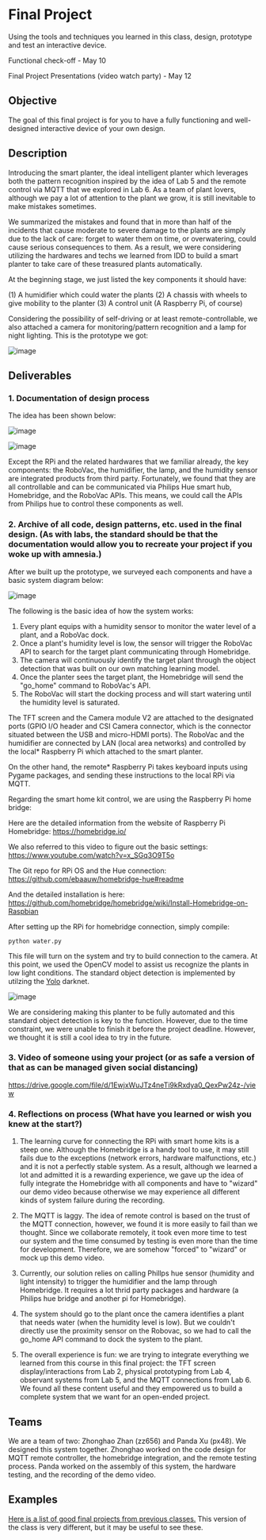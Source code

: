 # Final Project

Using the tools and techniques you learned in this class, design, prototype and test an interactive device.

Functional check-off - May 10

Final Project Presentations (video watch party) - May 12



## Objective

The goal of this final project is for you to have a fully functioning and well-designed interactive device of your own design.

## Description
Introducing the smart planter, the ideal intelligent planter which leverages both the pattern recognition inspired by the idea of Lab 5 and the remote control via MQTT that we explored in Lab 6. As a team of plant lovers, although we pay a lot of attention to the plant we grow, it is still inevitable to make mistakes sometimes.

We summarized the mistakes and found that in more than half of the incidents that cause moderate to severe damage to the plants are simply due to the lack of care: forget to water them on time, or overwatering, could cause serious consequences to them. As a result, we were considering utilizing the hardwares and techs we learned from IDD to build a smart planter to take care of these treasured plants automatically.

At the beginning stage, we just listed the key components it should have:

(1) A humidifier which could water the plants
(2) A chassis with wheels to give mobility to the planter
(3) A control unit (A Raspberry Pi, of course)

Considering the possibility of self-driving or at least remote-controllable, we also attached a camera for monitoring/pattern recognition and a lamp for night lighting. This is the prototype we got:

![image](planter.jpeg)

## Deliverables

### 1. Documentation of design process

The idea has been shown below:

![image](story1.jpeg)

![image](story2.jpeg)

Except the RPi and the related hardwares that we familiar already, the key components: the RoboVac, the humidifier, the lamp, and the humidity sensor are integrated products from third party. Fortunately, we found that they are all controllable and can be communicated via Philips Hue smart hub, Homebridge, and the RoboVac APIs. This means, we could call the APIs from Philips hue to control these components as well.


### 2. Archive of all code, design patterns, etc. used in the final design. (As with labs, the standard should be that the documentation would allow you to recreate your project if you woke up with amnesia.)

After we built up the prototype, we surveyed each components and have a basic system diagram below:

![image](diagram.jpeg)

The following is the basic idea of how the system works:

1. Every plant equips with a humidity sensor to monitor the water level of a plant, and a RoboVac dock.
2. Once a plant's humidity level is low, the sensor will trigger the RoboVac API to search for the target plant communicating through Homebridge.
3. The camera will continuously identify the target plant through the object detection that was built on our own matching learning model. 
4. Once the planter sees the target plant, the Homebridge will send the "go_home" command to RoboVac's API.
5. The RoboVac will start the docking process and will start watering until the humidity level is saturated.

The TFT screen and the Camera module V2 are attached to the designated ports (GPIO I/O header and CSI Camera connector, which is the connector situated between the USB and micro-HDMI ports). The RoboVac and the humidifier are connected by LAN (local area networks) and controlled by the local* Raspberry Pi which attached to the smart planter.

On the other hand, the remote* Raspberry Pi takes keyboard inputs using Pygame packages, and sending these instructions to the local RPi via MQTT.

Regarding the smart home kit control, we are using the Raspberry Pi home bridge:

Here are the detailed information from the website of Raspberry Pi Homebridge: https://homebridge.io/

We also referred to this video to figure out the basic settings: https://www.youtube.com/watch?v=x_SGq3O9T5o

The Git repo for RPi OS and the Hue connection: https://github.com/ebaauw/homebridge-hue#readme

And the detailed installation is here: https://github.com/homebridge/homebridge/wiki/Install-Homebridge-on-Raspbian

After setting up the RPi for homebridge connection, simply compile:

```
python water.py
```

This file will turn on the system and try to build connection to the camera. At this point, we used the OpenCV model to assist us recognize the plants in low light conditions. The standard object detection is implemented by utilzing the [Yolo](https://pjreddie.com/darknet/yolo/) darknet.

![image](cv.png)

We are considering making this planter to be fully automated and this standard object detection is key to the function. However, due to the time constraint, we were unable to finish it before the project deadline. However, we thought it is still a cool idea to try in the future.

### 3. Video of someone using your project (or as safe a version of that as can be managed given social distancing)

https://drive.google.com/file/d/1EwjxWuJTz4neTi9kRxdya0_QexPw24z-/view

### 4. Reflections on process (What have you learned or wish you knew at the start?)

1. The learning curve for connecting the RPi with smart home kits is a steep one. Although the Homebridge is a handy tool to use, it may still fails due to the exceptions (network errors, hardware malfunctions, etc.) and it is not a perfectly stable system. As a result, although we learned a lot and admitted it is a rewarding experience, we gave up the idea of fully integrate the Homebridge with all components and have to "wizard" our demo video because otherwise we may experience all different kinds of system failure during the recording.

2. The MQTT is laggy. The idea of remote control is based on the trust of the MQTT connection, however, we found it is more easily to fail than we thought. Since we collaborate remotely, it took even more time to test our system and the time consumed by testing is even more than the time for development. Therefore, we are somehow "forced" to "wizard" or mock up this demo video.

3. Currently, our solution relies on calling Phillps hue sensor (humidity and light intensity) to trigger the humidifier and the lamp through Homebridge. It requires a lot thrid party packages and hardware (a Philips hue bridge and another pi for Homebridge).

4. The system should go to the plant once the camera identifies a plant that needs water (when the humidity level is low). But we couldn't directly use the proximity sensor on the Robovac, so we had to call the go_home API command to dock the system to the plant.


5. The overall experience is fun: we are trying to integrate everything we learned from this course in this final project: the TFT screen display/interactions from Lab 2, physical prototyping from Lab 4, observant systems from Lab 5, and the MQTT connections from Lab 6. We found all these content useful and they empowered us to build a complete system that we want for an open-ended project.

## Teams

We are a team of two: Zhonghao Zhan (zz656) and Panda Xu (px48). We designed this system together. Zhonghao worked on the code design for MQTT remote controller, the homebridge integration, and the remote testing process. Panda worked on the assembly of this system, the hardware testing, and the recording of the demo video.

## Examples

[Here is a list of good final projects from previous classes.](https://github.com/FAR-Lab/Developing-and-Designing-Interactive-Devices/wiki/Previous-Final-Projects)
This version of the class is very different, but it may be useful to see these.
